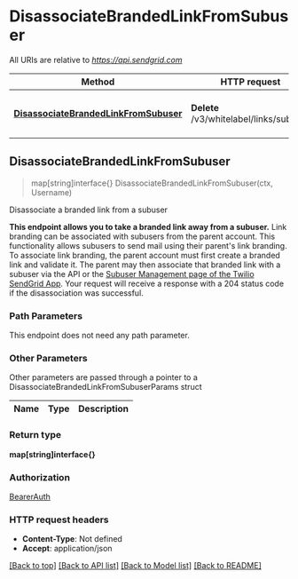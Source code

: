 # DisassociateBrandedLinkFromSubuser

All URIs are relative to *https://api.sendgrid.com*

Method | HTTP request | Description
------------- | ------------- | -------------
[**DisassociateBrandedLinkFromSubuser**](DisassociateBrandedLinkFromSubuser.md#DisassociateBrandedLinkFromSubuser) | **Delete** /v3/whitelabel/links/subuser | Disassociate a branded link from a subuser



## DisassociateBrandedLinkFromSubuser

> map[string]interface{} DisassociateBrandedLinkFromSubuser(ctx, Username)

Disassociate a branded link from a subuser

**This endpoint allows you to take a branded link away from a subuser.**  Link branding can be associated with subusers from the parent account. This functionality allows subusers to send mail using their parent's link branding. To associate link branding, the parent account must first create a branded link and validate it. The parent may then associate that branded link with a subuser via the API or the [Subuser Management page of the Twilio SendGrid App](https://app.sendgrid.com/settings/subusers).  Your request will receive a response with a 204 status code if the disassociation was successful.

### Path Parameters

This endpoint does not need any path parameter.

### Other Parameters

Other parameters are passed through a pointer to a DisassociateBrandedLinkFromSubuserParams struct


Name | Type | Description
------------- | ------------- | -------------

### Return type

**map[string]interface{}**

### Authorization

[BearerAuth](../README.md#BearerAuth)

### HTTP request headers

- **Content-Type**: Not defined
- **Accept**: application/json

[[Back to top]](#) [[Back to API list]](../README.md#documentation-for-api-endpoints)
[[Back to Model list]](../README.md#documentation-for-models)
[[Back to README]](../README.md)

